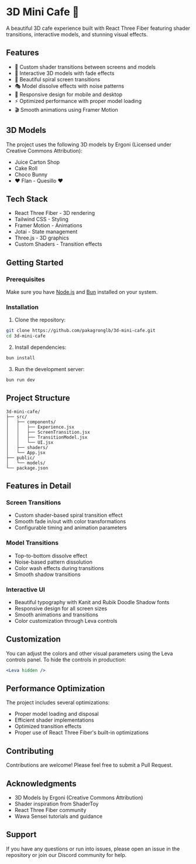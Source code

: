 # 3D Mini Cafe 🍰

A beautiful 3D cafe experience built with React Three Fiber featuring shader transitions, interactive models, and stunning visual effects.

## Features

- 🎨 Custom shader transitions between screens and models
- 🍮 Interactive 3D models with fade effects
- 🌟 Beautiful spiral screen transitions
- 🎭 Model dissolve effects with noise patterns
- 📱 Responsive design for mobile and desktop
- ⚡ Optimized performance with proper model loading
- 🎬 Smooth animations using Framer Motion

## 3D Models

The project uses the following 3D models by Ergoni (Licensed under Creative Commons Attribution):
- Juice Carton Shop
- Cake Roll
- Choco Bunny
- ❤️ Flan - Quesillo ❤️

## Tech Stack

- React Three Fiber - 3D rendering
- Tailwind CSS - Styling
- Framer Motion - Animations
- Jotai - State management
- Three.js - 3D graphics
- Custom Shaders - Transition effects

## Getting Started

### Prerequisites

Make sure you have [Node.js](https://nodejs.org/) and [Bun](https://bun.sh) installed on your system.

### Installation

1. Clone the repository:
```bash
git clone https://github.com/pakagronglb/3d-mini-cafe.git
cd 3d-mini-cafe
```

2. Install dependencies:
```bash
bun install
```

3. Run the development server:
```bash
bun run dev
```

## Project Structure

```
3d-mini-cafe/
├── src/
│   ├── components/
│   │   ├── Experience.jsx
│   │   ├── ScreenTransition.jsx
│   │   ├── TransitionModel.jsx
│   │   └── UI.jsx
│   ├── shaders/
│   └── App.jsx
├── public/
│   └── models/
└── package.json
```

## Features in Detail

### Screen Transitions
- Custom shader-based spiral transition effect
- Smooth fade in/out with color transformations
- Configurable timing and animation parameters

### Model Transitions
- Top-to-bottom dissolve effect
- Noise-based pattern dissolution
- Color wash effects during transitions
- Smooth shadow transitions

### Interactive UI
- Beautiful typography with Kanit and Rubik Doodle Shadow fonts
- Responsive design for all screen sizes
- Smooth animations and transitions
- Color customization through Leva controls

## Customization

You can adjust the colors and other visual parameters using the Leva controls panel. To hide the controls in production:

```jsx
<Leva hidden />
```

## Performance Optimization

The project includes several optimizations:
- Proper model loading and disposal
- Efficient shader implementations
- Optimized transition effects
- Proper use of React Three Fiber's built-in optimizations

## Contributing

Contributions are welcome! Please feel free to submit a Pull Request.


## Acknowledgments

- 3D Models by Ergoni (Creative Commons Attribution)
- Shader inspiration from ShaderToy
- React Three Fiber community
- Wawa Sensei tutorials and guidance

## Support

If you have any questions or run into issues, please open an issue in the repository or join our Discord community for help.
